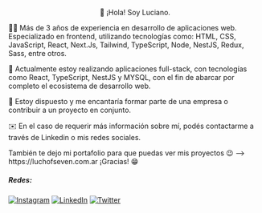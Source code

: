 <p align="center">👋 ¡Hola! Soy Luciano.</p>
<p>
    🧑‍💻 Más de 3 años de experiencia en desarrollo de aplicaciones web. Especializado en frontend, utilizando tecnologías como: HTML, CSS, JavaScript, React, Next.Js, Tailwind, TypeScript, Node, NestJS, Redux, Sass, entre otros.
</p>
<p>
    🚀 Actualmente estoy realizando aplicaciones full-stack, con tecnologías como React, TypeScript, NestJS y MYSQL, con el fin de abarcar por completo el ecosistema de desarrollo web.
</p>
<p>
    🎯 Estoy dispuesto y me encantaría formar parte de una empresa o contribuir a un proyecto en conjunto.
</p>
<p>
    ✉️ En el caso de requerir más información sobre mí, podés contactarme a través de Linkedin o mis redes sociales.
</p>
<p>
    También te dejo mi portafolio para que puedas ver mis proyectos 😉 --> https://luchofseven.com.ar
    ¡Gracias! 😁
</p>

##### Redes:
[![Instagram](https://img.shields.io/badge/Instagram-%23E4405F.svg?logo=Instagram&logoColor=white)](https://instagram.com/luchofseven) [![LinkedIn](https://img.shields.io/badge/LinkedIn-%230077B5.svg?logo=linkedin&logoColor=white)](https://linkedin.com/in/luchofseven) [![Twitter](https://img.shields.io/badge/Twitter-%231DA1F2.svg?logo=Twitter&logoColor=white)](https://twitter.com/luchofseven)

